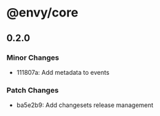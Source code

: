 # @envy/core

## 0.2.0

### Minor Changes

- 111807a: Add metadata to events

### Patch Changes

- ba5e2b9: Add changesets release management
